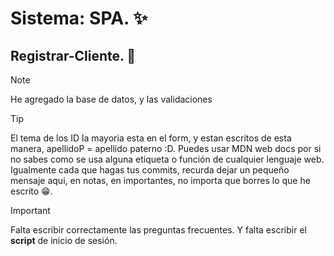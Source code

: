 # Sistema: SPA. ✨
## Registrar-Cliente. 🙋

>[!NOTE]
He agregado la base de datos, y las validaciones

>[!TIP]
El tema de los ID la mayoria esta en el form, y estan escritos de esta manera, apellidoP = apellido paterno :D.
Puedes usar MDN web docs por si no sabes como se usa alguna etiqueta o función de cualquier lenguaje web.
Igualmente cada que hagas tus commits, recurda dejar un pequeño mensaje aqui, en notas, en importantes, no importa que borres lo que he escrito 😁.

>[!IMPORTANT]
>Falta escribir correctamente las preguntas frecuentes.
Y falta escribir el **script** de inicio de sesión.


